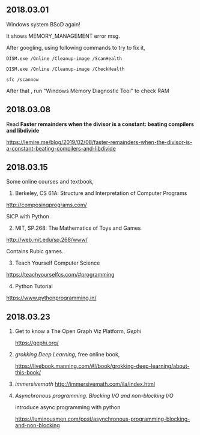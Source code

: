 2018.03.01
---
Windows system BSoD again!

It shows MEMORY_MANAGEMENT error msg.

After googling, using following commands to try to fix it,

	DISM.exe /Online /Cleanup-image /ScanHealth

	DISM.exe /Online /Cleanup-image /CheckHealth

	sfc /scannow

After that , run "Windows Memory Diagnostic Tool" to check RAM

2018.03.08
---
Read **Faster remainders when the divisor is a constant: beating compilers and libdivide**

https://lemire.me/blog/2019/02/08/faster-remainders-when-the-divisor-is-a-constant-beating-compilers-and-libdivide

2018.03.15
---
Some online courses and textbook,

1. Berkeley, CS 61A: Structure and Interpretation of Computer Programs

http://composingprograms.com/


SICP with Python

2. MIT, SP.268: The Mathematics of Toys and Games 

http://web.mit.edu/sp.268/www/

Contains Rubic games.

3. Teach Yourself Computer Science

https://teachyourselfcs.com/#programming

4. Python Tutorial

https://www.pythonprogramming.in/

2018.03.23
---
1. Get to know a The Open Graph Viz Platform, *Gephi*

	https://gephi.org/

2. *grokking Deep Learning*, free online book,

	https://livebook.manning.com/#!/book/grokking-deep-learning/about-this-book/

3. *immersivemath*
	http://immersivemath.com/ila/index.html
	
4. *Asynchronous programming. Blocking I/O and non-blocking I/O*
	
	introduce async programming with python

	https://luminousmen.com/post/asynchronous-programming-blocking-and-non-blocking